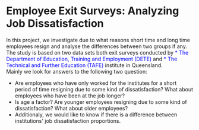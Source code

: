 # Employee Exit Surveys: Analyzing Job Dissatisfaction
In this project, we investigate due to what reasons short time and long time employees resign and analyse the differences between two groups if any. The study is based on  two data sets both exit surveys conducted by  <span style="color:blue"> * The Department of Education, Training and Employment (DETE) </span> and <span style="color:blue"> * The  Technical and Further Education (TAFE) </span> institute in Queensland.  
    Mainly we look for answers to the following two question:
  *   Are employees who have only worked for the institutes for a short period of time resigning due to some kind of dissatisfaction? What about employees who have been at the job longer?
  * Is age a factor? Are younger employees resigning due to some kind of dissatisfaction? What about older employees?
  * Additionaly, we would like to know if there is a difference between institutions' job dissatisfaction proportions.
